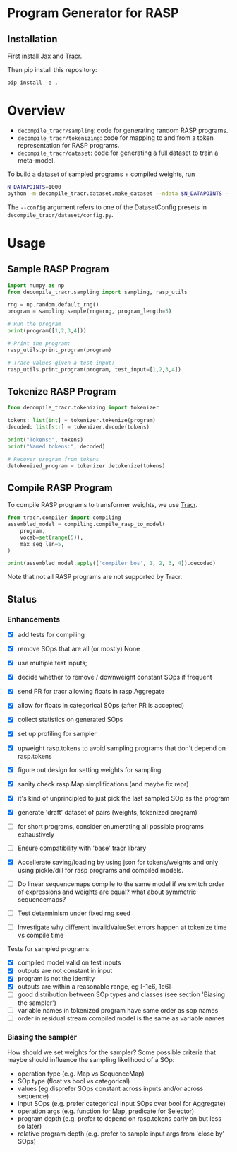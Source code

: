 # Program Generator for RASP
## Installation
First install 
[Jax](https://github.com/google/jax) and
[Tracr](https://github.com/google-deepmind/tracr).

Then pip install this repository:

```
pip install -e .
```
# Overview
* `decompile_tracr/sampling`: code for generating random RASP programs.
* `decompile_tracr/tokenizing`: code for mapping to and from a token representation for RASP programs.
* `decompile_tracr/dataset`: code for generating a full dataset to train a meta-model.

To build a dataset of sampled programs + compiled weights, run
```bash
N_DATAPOINTS=1000
python -m decompile_tracr.dataset.make_dataset --ndata $N_DATAPOINTS --config range
```

The `--config` argument refers to one of the DatasetConfig presets
in `decompile_tracr/dataset/config.py`.



# Usage
## Sample RASP Program

```python
import numpy as np
from decompile_tracr.sampling import sampling, rasp_utils

rng = np.random.default_rng()
program = sampling.sample(rng=rng, program_length=5)

# Run the program
print(program([1,2,3,4]))

# Print the program:
rasp_utils.print_program(program)

# Trace values given a test input:
rasp_utils.print_program(program, test_input=[1,2,3,4])
```

## Tokenize RASP Program
```python
from decompile_tracr.tokenizing import tokenizer

tokens: list[int] = tokenizer.tokenize(program)
decoded: list[str] = tokenizer.decode(tokens)

print("Tokens:", tokens)
print("Named tokens:", decoded)

# Recover program from tokens
detokenized_program = tokenizer.detokenize(tokens)
```

## Compile RASP Program
To compile RASP programs to transformer weights, we use [Tracr](https://github.com/google-deepmind/tracr).

```python
from tracr.compiler import compiling
assembled_model = compiling.compile_rasp_to_model(
    program,
    vocab=set(range(5)),
    max_seq_len=5,
)

print(assembled_model.apply(['compiler_bos', 1, 2, 3, 4]).decoded)
```
Note that not all RASP programs are not supported by Tracr.


## Status
### Enhancements
- [x] add tests for compiling
- [x] remove SOps that are all (or mostly) None
- [x] use multiple test inputs; 
- [x] decide whether to remove / downweight constant SOps if frequent
- [x] send PR for tracr allowing floats in rasp.Aggregate
- [x] allow for floats in categorical SOps (after PR is accepted)
- [x] collect statistics on generated SOps
- [x] set up profiling for sampler
- [x] upweight rasp.tokens to avoid sampling programs that don't depend on rasp.tokens
- [x] figure out design for setting weights for sampling
- [x] sanity check rasp.Map simplifications (and maybe fix repr)
- [x] it's kind of unprincipled to just pick the last sampled SOp as the program
- [x] generate 'draft' dataset of pairs (weights, tokenized program)
- [ ] for short programs, consider enumerating all possible programs exhaustively
- [ ] Ensure compatibility with 'base' tracr library
- [x] Accellerate saving/loading by using json for tokens/weights and
        only using pickle/dill for rasp programs and compiled models.
- [ ] Do linear sequencemaps compile to the same model if we switch order of
        expressions and weights are equal? what about symmetric sequencemaps?
- [ ] Test determinism under fixed rng seed
- [ ] Investigate why different InvalidValueSet errors happen at tokenize time vs compile time


Tests for sampled programs
- [x] compiled model valid on test inputs
- [x] outputs are not constant in input
- [x] program is not the identity
- [x] outputs are within a reasonable range, eg [-1e6, 1e6]
- [ ] good distribution between SOp types and classes (see section 'Biasing the sampler')
- [ ] variable names in tokenized program have same order as sop names
- [ ] order in residual stream compiled model is the same as variable names

### Biasing the sampler
How should we set weights for the sampler? Some possible criteria that maybe should
influence the sampling likelihood of a SOp:
- operation type (e.g. Map vs SequenceMap)
- SOp type (float vs bool vs categorical)
- values (eg disprefer SOps constant across inputs and/or across sequence)
- input SOps (e.g. prefer categorical input SOps over bool for Aggregate)
- operation args (e.g. function for Map, predicate for Selector)
- program depth (e.g. prefer to depend on rasp.tokens early on but less so later)
- relative program depth (e.g. prefer to sample input args from 'close by' SOps)
